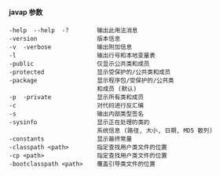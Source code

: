 #### javap 参数
    -help  --help  -?        输出此用法消息
    -version                 版本信息
    -v  -verbose             输出附加信息
    -l                       输出行号和本地变量表
    -public                  仅显示公共类和成员
    -protected               显示受保护的/公共类和成员
    -package                 显示程序包/受保护的/公共类
                             和成员 (默认)
    -p  -private             显示所有类和成员
    -c                       对代码进行反汇编
    -s                       输出内部类型签名
    -sysinfo                 显示正在处理的类的
                             系统信息 (路径, 大小, 日期, MD5 散列)
    -constants               显示最终常量
    -classpath <path>        指定查找用户类文件的位置
    -cp <path>               指定查找用户类文件的位置
    -bootclasspath <path>    覆盖引导类文件的位置

